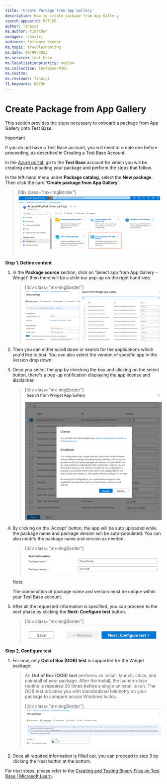 ```yaml
---
title: 'Create Package from App Gallery'
description: How to create package from App Gallery
search.appverid: MET150
author: Tinacyt
ms.author: tinachen
manager: rshastri
audience: Software-Vendor
ms.topic: troubleshooting
ms.date: 08/09/2023
ms.service: test-base
ms.localizationpriority: medium
ms.collection: TestBase-M365
ms.custom:
ms.reviewer: Tinacyt
f1.keywords: NOCSH
---
```


# Create Package from App Gallery #
This section provides the steps necessary to onboard a package from App Gallery onto Test Base. 
> [!IMPORTANT]
> If you do not have a Test Base account, you will need to create one before proceeding, as described in Creating a Test Base Account. 

In the [Azure portal](https://portal.azure.com/), go to the **Test
Base** account for which you will be creating and uploading your package
and perform the steps that follow.

In the left-hand menu under **Package catalog**, select the **New
package**. Then click the card '**Create package from App Gallery**'.

> [!div class="mx-imgBorder"]
> [![Screenshot of create package from app gallery](Media/create_package_from_gallery_1.png)](Media/create_package_from_gallery_1.png#lightbox)

**Step 1. Define content**

1.  In the **Package source** section, click on 'Select app from App Gallery - Winget' then there will be a slide bar pop-up on the right hand side.

    > [!div class="mx-imgBorder"]
    > [![Screenshot of search from winget app gallery](Media/create_package_from_gallery_2.png)](Media/create_package_from_gallery_2.png#lightbox)


2.  Then you can either scroll down or search for the applications which you'd like to test. You can also select the version of specific app in the Version drop down.

3.  Once you select the app by checking the box and clicking on the select button, there's a pop-up notification displaying the app license and disclaimer.

    > [!div class="mx-imgBorder"]
    > [![Screenshot of accept the license](Media/create_package_from_gallery_3.png)](Media/create_package_from_gallery_3.png#lightbox)


4.  By clicking on the 'Accept' button, the app will be auto uploaded while the package name and package version will be auto-populated.
    You can also modify the package name and version as needed.

    > [!div class="mx-imgBorder"]
    > [![Screenshot of basic information](Media/create_package_from_gallery_4.png)](Media/create_package_from_gallery_4.png#lightbox)

    > [!Note]
    > The combination of package name and version must be unique within your Test Base account.

5.  After all the requested information is specified, you can proceed to the next phase by clicking the **Next: Configure test** button.

    > [!div class="mx-imgBorder"]
    > [![Screenshot of the button of configure test](Media/create_package_from_gallery_5.png)](Media/create_package_from_gallery_5.png#lightbox)


**Step 2. Configure test**

1.  For now, only **Out of Box (OOB)** **test** is supported for the Winget package:

    > An **Out of Box (OOB)** **test** performs an install, launch, close,
    > and uninstall of your package. After the install, the launch-close
    > routine is repeated 30 times before a single uninstall is run. The OOB
    > test provides you with standardized telemetry on your package to
    > compare across Windows builds.
    >
    > [!div class="mx-imgBorder"]
    > [![Screenshot of configure test for new package](Media/create_package_from_gallery_6.png)](Media/create_package_from_gallery_6.png#lightbox)

2.  Once all required information is filled out, you can proceed to step 3 by
    clicking the Next button at the bottom.

For next steps, please refer to the [Creating and Testing Binary Files on Test Base \| Microsoft Learn](testapplication.md).
